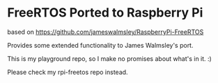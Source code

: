 # FreeRTOS Ported to Raspberry Pi

based on https://github.com/jameswalmsley/RaspberryPi-FreeRTOS

Provides some extended functionality to James Walmsley's port.

This is my playground repo, so I make no promises about what's in it. :)

Please check my rpi-freetos repo instead.

